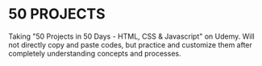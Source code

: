 # 50 PROJECTS
Taking "50 Projects in 50 Days - HTML, CSS & Javascript" on Udemy.
Will not directly copy and paste codes, but practice and customize them after completely understanding concepts and processes.
